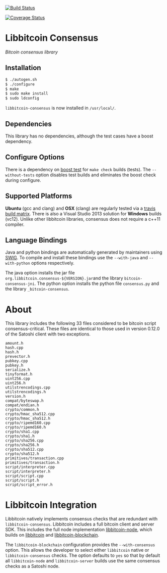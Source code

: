 [![Build Status](https://travis-ci.org/libbitcoin/libbitcoin-consensus.svg?branch=master)](https://travis-ci.org/libbitcoin/libbitcoin-consensus)

[![Coverage Status](https://coveralls.io/repos/libbitcoin/libbitcoin-consensus/badge.svg)](https://coveralls.io/r/libbitcoin/libbitcoin-consensus)

# Libbitcoin Consensus

*Bitcoin consensus library*

## Installation

```sh
$ ./autogen.sh
$ ./configure
$ make
$ sudo make install
$ sudo ldconfig
```

`libbitcoin-consensus` is now installed in `/usr/local/`.

## Dependencies

This library has no dependencies, although the test cases have a boost dependency.

## Configure Options

There is a dependency on [boost test](http://www.boost.org/doc/libs/1_50_0/libs/test/doc/html/index.html) for `make check` builds (tests). The `--without-tests` option disables test builds and eliminates the boost check during configure.

## Supported Platforms

**Ubuntu** (gcc and clang) and **OSX** (clang) are regularly tested via a [travis build matrix](https://travis-ci.org/libbitcoin/libbitcoin-consensus). There is also a Visual Studio 2013 solution for **Windows** builds (vc12). Unlike other libbitcoin libraries, consensus does not require a c++11 compiler.

## Language Bindings

Java and python bindings are automatically generated by maintainers using [SWIG](http://www.swig.org). To compile and install these bindings use the `--with-java` and `--with-python` options respectively.

The java option installs the jar file `org.libbitcoin.consensus-${VERSION}.jar`and the library `bitcoin-consensus-jni`. The python option installs the python file `consensus.py` and the library `_bitcoin-consensus`.

# About

This library includes the following 33 files considered to be bitcoin script consensus-critical. These files are identical to those used in version 0.12.0 of the Satoshi client with two exceptions.

```
amount.h
hash.cpp
hash.h
prevector.h
pubkey.cpp
pubkey.h
serialize.h
tinyformat.h
uint256.cpp
uint256.h
utilstrencodings.cpp
utilstrencodings.h
version.h
compat/byteswap.h
compat/endian.h
crypto/common.h
crypto/hmac_sha512.cpp
crypto/hmac_sha512.h
crypto/ripemd160.cpp
crypto/ripemd160.h
crypto/sha1.cpp
crypto/sha1.h
crypto/sha256.cpp
crypto/sha256.h
crypto/sha512.cpp
crypto/sha512.h
primitives/transaction.cpp
primitives/transaction.h
script/interpreter.cpp
script/interpreter.h
script/script.cpp
script/script.h
script/script_error.h
```

# Libbitcoin Integration

Libbitcoin natively implements consensus checks that are redundant with `libbitcoin-consensus`. Libbitcoin includes a full bitcoin client and server SDK. This includes the full node implementation [libbitcoin-node](https://github.com/libbitcoin/libbitcoin-node), which builds on [libbitcoin](https://github.com/libbitcoin/libbitcoin) and [libbitcoin-blockchain](https://github.com/libbitcoin/libbitcoin-blockchain).

The `libbitcoin-blockchain` configuration provides the `--with-consensus` option. This allows the developer to select either `libbitcoin` native or `libbitcoin-consensus` checks. The option defaults to `yes` so that by default all `libbitcoin-node` and `libbitcoin-server` builds use the same consensus checks as a Satoshi node.
